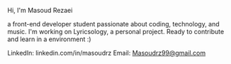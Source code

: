 Hi, I'm Masoud Rezaei

a front-end developer student passionate about coding, technology, and music.
I'm working on Lyricsology, a personal project.
Ready to contribute and learn in a environment :)


LinkedIn: linkedin.com/in/masoudrz
Email: Masoudrz99@gmail.com
